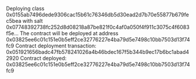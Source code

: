 Deploying class 0x0155ab7496dede9306cac15b61c76346db5d30ead2d7b70e55877b679fec5bea with salt 0x07748392738fc252d8d08218a87be821f0c4af0a050f4f911c3075c4f6083f5e...
The contract will be deployed at address 0x03825ee6c01c151e0b5eff2ce32776227e4ba79d5e7498c10bb7503d13f74fc9
Contract deployment transaction: 0x051921656badc47fb578241026a4b46bdec167f5b344b9ec17b6bc1abad42920
Contract deployed:
0x03825ee6c01c151e0b5eff2ce32776227e4ba79d5e7498c10bb7503d13f74fc9